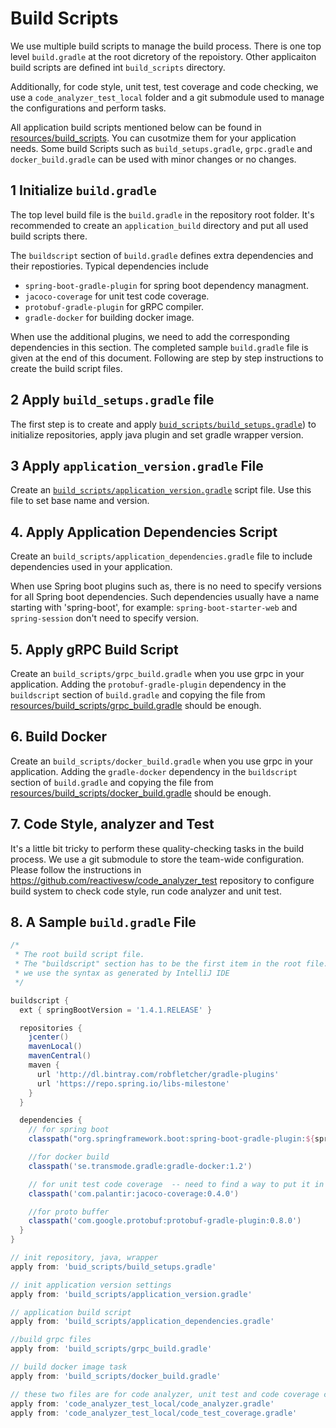 # Build Scripts
We use multiple build scripts to manage the build process. There is one top level `build.gradle` at the root dicretory of the repoistory. Other applicaiton build scripts are defined int `build_scripts` directory. 

Additionally, for code style, unit test, test coverage and code checking, we use a `code_analyzer_test_local` folder and a git submodule used to manage the configurations and perform tasks.  

All application build scripts mentioned below can be found in [resources/build_scripts](resources/build_scripts). You can cusotmize them for your application needs. Some build Scripts such as `build_setups.gradle`, `grpc.gradle` and `docker_build.gradle` can be used with minor changes or no changes. 

## 1 Initialize `build.gradle`
The top level build file is the `build.gradle` in the repository root folder.  It's recommended to create an `application_build` directory and put all used build scripts there. 

The `buildscript` section of `build.gradle` defines extra dependencies and their repostiories. Typical dependencies include 

* `spring-boot-gradle-plugin` for spring boot dependency managment.
* `jacoco-coverage` for unit test code coverage.
* `protobuf-gradle-plugin` for gRPC compiler.    
* `gradle-docker` for building docker image.  

When use the additional plugins, we need to add the corresponding dependencies in this section. The completed sample `build.gradle` file is given at the end of this document. Following are step by step instructions to create the build script files. 

## 2 Apply `build_setups.gradle` file
The first step is to create and apply [`buid_scripts/build_setups.gradle`](resources/build_scripts/build_setups.gradle)) to initialize repositories, apply java plugin and set gradle wrapper version. 

## 3 Apply `application_version.gradle` File
Create an [`build_scripts/application_version.gradle`](resources/build_scripts/application_version.gradle) script file. Use this file to set base name and version. 

## 4. Apply Application Dependencies Script
Create an `build_scripts/application_dependencies.gradle` file to include dependencies used in your application. 

When use Spring boot plugins such as, there is no need to specify versions for all Spring boot dependencies. Such dependencies usually have a name starting with 'spring-boot', for example: `spring-boot-starter-web` and `spring-session` don't need to specify version.

## 5. Apply gRPC Build Script 
Create an `build_scripts/grpc_build.gradle` when you use grpc in your application. Adding the `protobuf-gradle-plugin` dependency in the `buildscript` section of `build.gradle` and copying the file from [resources/build_scripts/grpc_build.gradle](resources/build_scripts/grpc_build.gradle) should be enough. 

## 6. Build Docker
Create an `build_scripts/docker_build.gradle` when you use grpc in your application. Adding the `gradle-docker` dependency in the `buildscript` section of `build.gradle` and copying the file from [resources/build_scripts/docker_build.gradle](resources/build_scripts/docker_build.gradle) should be enough.

## 7. Code Style, analyzer and Test 
It's a little bit tricky to perform these quality-checking tasks in the build process. We use a git submodule to store the team-wide configuration. Please follow the instructions in https://github.com/reactivesw/code_analyzer_test repository to configure build system to check code style, run code analyzer and unit test.


## 8. A Sample `build.gradle` File

```groovy
/*
 * The root build script file.
 * The "buildscript" section has to be the first item in the root file.
 * we use the syntax as generated by IntelliJ IDE
 */

buildscript {
  ext { springBootVersion = '1.4.1.RELEASE' }

  repositories {
    jcenter()
    mavenLocal()
    mavenCentral()
    maven {
      url 'http://dl.bintray.com/robfletcher/gradle-plugins'
      url 'https://repo.spring.io/libs-milestone'
    }
  }

  dependencies {
    // for spring boot
    classpath("org.springframework.boot:spring-boot-gradle-plugin:${springBootVersion}")

    //for docker build
    classpath('se.transmode.gradle:gradle-docker:1.2')

    // for unit test code coverage  -- need to find a way to put it in its file
    classpath('com.palantir:jacoco-coverage:0.4.0')

    //for proto buffer
    classpath('com.google.protobuf:protobuf-gradle-plugin:0.8.0')
  }
}

// init repository, java, wrapper
apply from: 'buid_scripts/build_setups.gradle'

// init application version settings
apply from: 'build_scripts/application_version.gradle'

// application build script
apply from: 'build_scripts/application_dependencies.gradle'

//build grpc files
apply from: 'build_scripts/grpc_build.gradle'

// build docker image task
apply from: 'build_scripts/docker_build.gradle'

// these two files are for code analyzer, unit test and code coverage check
apply from: 'code_analyzer_test_local/code_analyzer.gradle'
apply from: 'code_analyzer_test_local/code_test_coverage.gradle'
```
